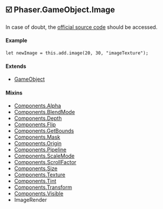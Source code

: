 ## :ballot_box_with_check: Phaser.GameObject.Image

In case of doubt, the [official source code](https://github.com/photonstorm/phaser) should be accessed.

#### Example

```
let newImage = this.add.image(20, 30, "imageTexture");
```

#### Extends

- [GameObject](https://github.com/iliyaZelenko/phaser3-typescript/blob/master/cheatsheets/gameobjects/gameobject.md)

#### Mixins

- [Components.Alpha](https://github.com/iliyaZelenko/phaser3-typescript/blob/master/cheatsheets/gameobjects/components/alpha.md)
- [Components.BlendMode](https://github.com/iliyaZelenko/phaser3-typescript/blob/master/cheatsheets/gameobjects/components/blendMode.md)
- [Components.Depth](https://github.com/iliyaZelenko/phaser3-typescript/blob/master/cheatsheets/gameobjects/components/depth.md)
- [Components.Flip](https://github.com/iliyaZelenko/phaser3-typescript/blob/master/cheatsheets/gameobjects/components/flip.md)
- [Components.GetBounds](https://github.com/iliyaZelenko/phaser3-typescript/blob/master/cheatsheets/gameobjects/components/getBounds.md)
- [Components.Mask](https://github.com/iliyaZelenko/phaser3-typescript/blob/master/cheatsheets/gameobjects/components/mask.md)
- [Components.Origin](https://github.com/iliyaZelenko/phaser3-typescript/blob/master/cheatsheets/gameobjects/components/origin.md)
- [Components.Pipeline](https://github.com/iliyaZelenko/phaser3-typescript/blob/master/cheatsheets/gameobjects/components/pipeline.md)
- [Components.ScaleMode](https://github.com/iliyaZelenko/phaser3-typescript/blob/master/cheatsheets/gameobjects/components/scaleMode.md)
- [Components.ScrollFactor](https://github.com/iliyaZelenko/phaser3-typescript/blob/master/cheatsheets/gameobjects/components/scrollFactor.md)
- [Components.Size](https://github.com/iliyaZelenko/phaser3-typescript/blob/master/cheatsheets/gameobjects/components/size.md)
- [Components.Texture](https://github.com/iliyaZelenko/phaser3-typescript/blob/master/cheatsheets/gameobjects/components/texture.md)
- [Components.Tint](https://github.com/iliyaZelenko/phaser3-typescript/blob/master/cheatsheets/gameobjects/components/tint.md)
- [Components.Transform](https://github.com/iliyaZelenko/phaser3-typescript/blob/master/cheatsheets/gameobjects/components/transform.md)
- [Components.Visible](https://github.com/iliyaZelenko/phaser3-typescript/blob/master/cheatsheets/gameobjects/components/visible.md)
- ImageRender
